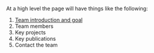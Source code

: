 At a high level the page will have things like the following:

1. [Team introduction and goal](https://github.com/sriram711/pipers/blob/master/about.html)
2. Team members
3. Key projects 
4. Key publications
5. Contact the team
